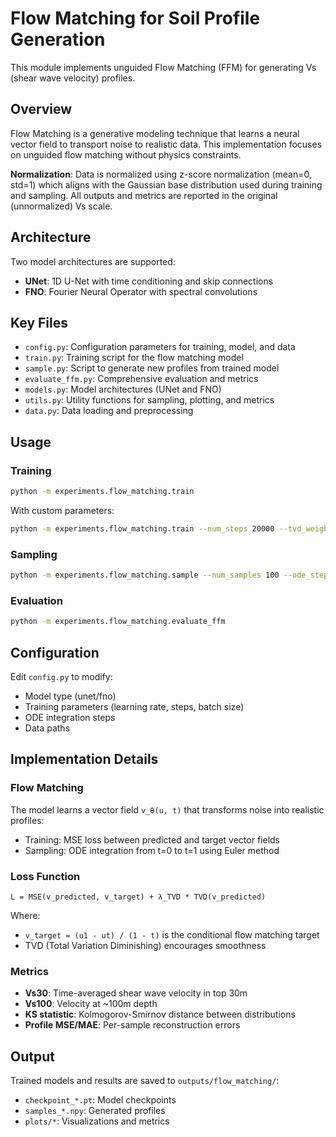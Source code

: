 # Flow Matching for Soil Profile Generation

This module implements unguided Flow Matching (FFM) for generating Vs (shear wave velocity) profiles.

## Overview

Flow Matching is a generative modeling technique that learns a neural vector field to transport noise to realistic data. This implementation focuses on unguided flow matching without physics constraints.

**Normalization**: Data is normalized using z-score normalization (mean=0, std=1) which aligns with the Gaussian base distribution used during training and sampling. All outputs and metrics are reported in the original (unnormalized) Vs scale.

## Architecture

Two model architectures are supported:
- **UNet**: 1D U-Net with time conditioning and skip connections
- **FNO**: Fourier Neural Operator with spectral convolutions

## Key Files

- `config.py`: Configuration parameters for training, model, and data
- `train.py`: Training script for the flow matching model
- `sample.py`: Script to generate new profiles from trained model
- `evaluate_ffm.py`: Comprehensive evaluation and metrics
- `models.py`: Model architectures (UNet and FNO)
- `utils.py`: Utility functions for sampling, plotting, and metrics
- `data.py`: Data loading and preprocessing

## Usage

### Training

```bash
python -m experiments.flow_matching.train
```

With custom parameters:
```bash
python -m experiments.flow_matching.train --num_steps 20000 --tvd_weight 0.01
```

### Sampling

```bash
python -m experiments.flow_matching.sample --num_samples 100 --ode_steps 200
```

### Evaluation

```bash
python -m experiments.flow_matching.evaluate_ffm
```

## Configuration

Edit `config.py` to modify:
- Model type (unet/fno)
- Training parameters (learning rate, steps, batch size)
- ODE integration steps
- Data paths

## Implementation Details

### Flow Matching

The model learns a vector field `v_θ(u, t)` that transforms noise into realistic profiles:
- Training: MSE loss between predicted and target vector fields
- Sampling: ODE integration from t=0 to t=1 using Euler method

### Loss Function

```
L = MSE(v_predicted, v_target) + λ_TVD * TVD(v_predicted)
```

Where:
- `v_target = (u1 - ut) / (1 - t)` is the conditional flow matching target
- TVD (Total Variation Diminishing) encourages smoothness

### Metrics

- **Vs30**: Time-averaged shear wave velocity in top 30m
- **Vs100**: Velocity at ~100m depth
- **KS statistic**: Kolmogorov-Smirnov distance between distributions
- **Profile MSE/MAE**: Per-sample reconstruction errors

## Output

Trained models and results are saved to `outputs/flow_matching/`:
- `checkpoint_*.pt`: Model checkpoints
- `samples_*.npy`: Generated profiles
- `plots/*`: Visualizations and metrics

